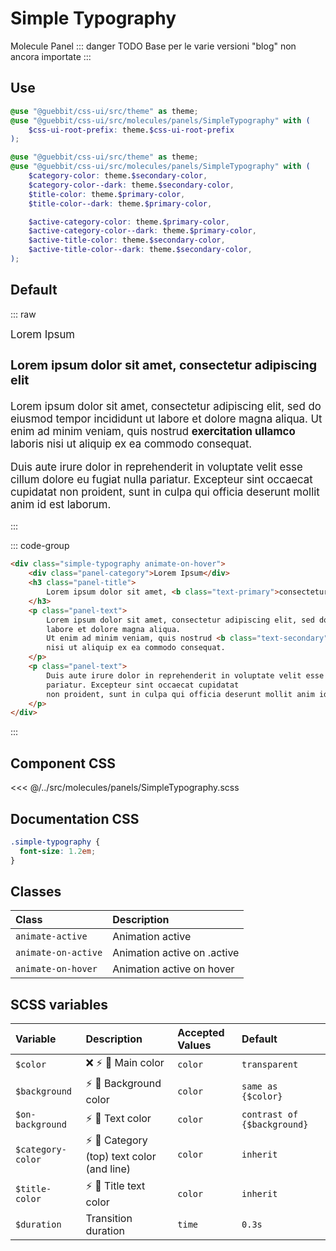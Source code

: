 # Simple Typography
<Badge type="tip">Molecule</Badge> <Badge type="info">Panel</Badge>
::: danger TODO
Base per le varie versioni "blog" non ancora importate
:::

## Use

```scss
@use "@guebbit/css-ui/src/theme" as theme;
@use "@guebbit/css-ui/src/molecules/panels/SimpleTypography" with (
    $css-ui-root-prefix: theme.$css-ui-root-prefix
);
```

```scss
@use "@guebbit/css-ui/src/theme" as theme;
@use "@guebbit/css-ui/src/molecules/panels/SimpleTypography" with (
    $category-color: theme.$secondary-color,
    $category-color--dark: theme.$secondary-color,
    $title-color: theme.$primary-color,
    $title-color--dark: theme.$primary-color,

    $active-category-color: theme.$primary-color,
    $active-category-color--dark: theme.$primary-color,
    $active-title-color: theme.$secondary-color,
    $active-title-color--dark: theme.$secondary-color,
);
```

## Default

::: raw
<div class="dev-section">
    <div class="simple-typography animate-on-hover">
        <div class="panel-category">Lorem Ipsum</div>
        <h3 class="panel-title">
            Lorem ipsum dolor sit amet, <b class="text-primary">consectetur</b> adipiscing elit
        </h3>
        <p class="panel-text">
            Lorem ipsum dolor sit amet, consectetur adipiscing elit, sed do eiusmod tempor incididunt ut
            labore et dolore magna aliqua.
            Ut enim ad minim veniam, quis nostrud <b class="text-secondary">exercitation ullamco</b> laboris
            nisi ut aliquip ex ea commodo consequat.
        </p>
        <p class="panel-text">
            Duis aute irure dolor in reprehenderit in voluptate velit esse cillum dolore eu fugiat nulla
            pariatur. Excepteur sint occaecat cupidatat
            non proident, sunt in culpa qui officia deserunt mollit anim id est laborum.
        </p>
    </div>
</div>
:::

::: code-group
```html
<div class="simple-typography animate-on-hover">
    <div class="panel-category">Lorem Ipsum</div>
    <h3 class="panel-title">
        Lorem ipsum dolor sit amet, <b class="text-primary">consectetur</b> adipiscing elit
    </h3>
    <p class="panel-text">
        Lorem ipsum dolor sit amet, consectetur adipiscing elit, sed do eiusmod tempor incididunt ut
        labore et dolore magna aliqua.
        Ut enim ad minim veniam, quis nostrud <b class="text-secondary">exercitation ullamco</b> laboris
        nisi ut aliquip ex ea commodo consequat.
    </p>
    <p class="panel-text">
        Duis aute irure dolor in reprehenderit in voluptate velit esse cillum dolore eu fugiat nulla
        pariatur. Excepteur sint occaecat cupidatat
        non proident, sunt in culpa qui officia deserunt mollit anim id est laborum.
    </p>
</div>
```
:::


## Component CSS

<<< @/../src/molecules/panels/SimpleTypography.scss

## Documentation CSS

```scss
.simple-typography {
  font-size: 1.2em;
}
```

## Classes

| Class                              | Description                                |
|:-----------------------------------|:-------------------------------------------|
| `animate-active`                   | Animation active                           |
| `animate-on-active`                | Animation active on .active                |
| `animate-on-hover`                 | Animation active on hover                  |

## SCSS variables

| Variable          | Description                                                               | Accepted Values | Default                     |
|:------------------|:--------------------------------------------------------------------------|:----------------|:----------------------------|
| `$color`          | :x: :zap: :first_quarter_moon_with_face: Main color                       | `color`         | `transparent`               |
| `$background`     | :zap: :first_quarter_moon_with_face: Background color                     | `color`         | `same as {$color}`          |
| `$on-background`  | :zap: :first_quarter_moon_with_face: Text color                           | `color`         | `contrast of {$background}` |
| `$category-color` | :zap: :first_quarter_moon_with_face: Category (top) text color (and line) | `color`         | `inherit`                   |
| `$title-color`    | :zap: :first_quarter_moon_with_face: Title text color                     | `color`         | `inherit`                   |
| `$duration`       | Transition duration                                                       | `time`          | `0.3s`                      |

<style lang="scss">
@use "../docs/theme" as theme;
@use "../src/molecules/panels/SimpleTypography" with (
    $category-color: theme.$secondary-color,
    $category-color--dark: theme.$secondary-color,
    $title-color: theme.$primary-color,
    $title-color--dark: theme.$primary-color,

    $active-category-color: theme.$primary-color,
    $active-category-color--dark: theme.$primary-color,
    $active-title-color: theme.$secondary-color,
    $active-title-color--dark: theme.$secondary-color,
);

.simple-typography {
    font-size: 1.2em;
}
</style>
